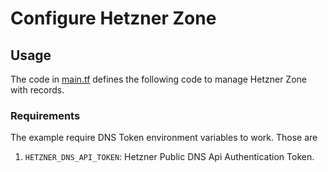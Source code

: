 # Configure Hetzner Zone

## Usage

The code in [main.tf](main.tf) defines the following code to manage Hetzner Zone with records.

### Requirements

The example require DNS Token environment variables to work. Those are

1. `HETZNER_DNS_API_TOKEN`: Hetzner Public DNS Api Authentication Token.
